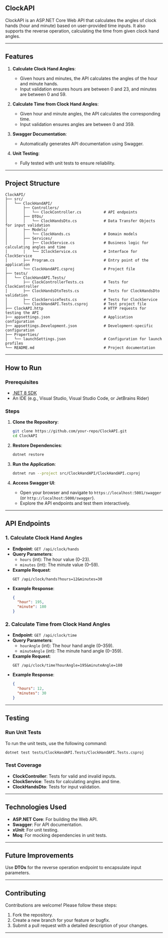## **ClockAPI**

ClockAPI is an ASP.NET Core Web API that calculates the angles of clock hands (hour and minute) based on user-provided time inputs. It also supports the reverse operation, calculating the time from given clock hand angles.

---

## **Features**

1. **Calculate Clock Hand Angles**:
   - Given hours and minutes, the API calculates the angles of the hour and minute hands.
   - Input validation ensures hours are between 0 and 23, and minutes are between 0 and 59.

2. **Calculate Time from Clock Hand Angles**:
   - Given hour and minute angles, the API calculates the corresponding time.
   - Input validation ensures angles are between 0 and 359.

3. **Swagger Documentation**:
   - Automatically generates API documentation using Swagger.

4. **Unit Testing**:
   - Fully tested with unit tests to ensure reliability.

---

## **Project Structure**

```
ClockAPI/
├── src/
│   └── ClockHandAPI/
│       ├── Controllers/
│       │   └── ClockController.cs          # API endpoints
│       ├── DTOs/
│       │   └── ClockHandsDto.cs            # Data Transfer Objects for input validation
│       ├── Models/
│       │   └── ClockHands.cs               # Domain models
│       ├── Services/
│       │   ├── ClockService.cs             # Business logic for calculating angles and time
│       │   └── IClockService.cs            # Interface for ClockService
│       ├── Program.cs                      # Entry point of the application
│       └── ClockHandAPI.csproj             # Project file
├── tests/
│   └── ClockHandAPI.Tests/
│       ├── ClockControllerTests.cs         # Tests for ClockController
│       ├── ClockHandsDtoTests.cs           # Tests for ClockHandsDto validation
│       ├── ClockServiceTests.cs            # Tests for ClockService
│       └── ClockHandAPI.Tests.csproj       # Test project file
├── ClockAPI.http                           # HTTP requests for testing the API
├── appsettings.json                        # Application configuration
├── appsettings.Development.json            # Development-specific configuration
├── Properties/
│   └── launchSettings.json                 # Configuration for launch profiles
└── README.md                               # Project documentation
```

---

## **How to Run**

### **Prerequisites**
- [.NET 8 SDK](https://dotnet.microsoft.com/download/dotnet/8.0)
- An IDE (e.g., Visual Studio, Visual Studio Code, or JetBrains Rider)

### **Steps**
1. **Clone the Repository**:
   ```bash
   git clone https://github.com/your-repo/ClockAPI.git
   cd ClockAPI
   ```

2. **Restore Dependencies**:
   ```bash
   dotnet restore
   ```

3. **Run the Application**:
   ```bash
   dotnet run --project src/ClockHandAPI/ClockHandAPI.csproj
   ```

4. **Access Swagger UI**:
   - Open your browser and navigate to `https://localhost:5001/swagger` (or `http://localhost:5000/swagger`).
   - Explore the API endpoints and test them interactively.

---

## **API Endpoints**

### **1. Calculate Clock Hand Angles**
- **Endpoint**: `GET /api/clock/hands`
- **Query Parameters**:
  - `hours` (int): The hour value (0–23).
  - `minutes` (int): The minute value (0–59).
- **Example Request**:
  ```http
  GET /api/clock/hands?hours=12&minutes=30
  ```
- **Example Response**:
  ```json
  {
    "hour": 195,
    "minute": 180
  }
  ```

### **2. Calculate Time from Clock Hand Angles**
- **Endpoint**: `GET /api/clock/time`
- **Query Parameters**:
  - `hourAngle` (int): The hour hand angle (0–359).
  - `minuteAngle` (int): The minute hand angle (0–359).
- **Example Request**:
  ```http
  GET /api/clock/time?hourAngle=195&minuteAngle=180
  ```
- **Example Response**:
  ```json
  {
    "hours": 12,
    "minutes": 30
  }
  ```

---

## **Testing**

### **Run Unit Tests**
To run the unit tests, use the following command:
```bash
dotnet test tests/ClockHandAPI.Tests/ClockHandAPI.Tests.csproj
```

### **Test Coverage**
- **ClockController**: Tests for valid and invalid inputs.
- **ClockService**: Tests for calculating angles and time.
- **ClockHandsDto**: Tests for input validation.

---

## **Technologies Used**

- **ASP.NET Core**: For building the Web API.
- **Swagger**: For API documentation.
- **xUnit**: For unit testing.
- **Moq**: For mocking dependencies in unit tests.

---

## **Future Improvements**

Use **DTOs** for the reverse operation endpoint to encapsulate input parameters.

---

## **Contributing**

Contributions are welcome! Please follow these steps:
1. Fork the repository.
2. Create a new branch for your feature or bugfix.
3. Submit a pull request with a detailed description of your changes.

---

